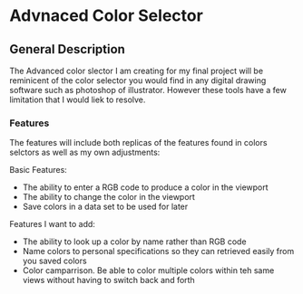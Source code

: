 # Advnaced Color Selector
## General Description
The Advanced color slector I am creating for my final project will be reminicent of the color selector you would find in any digital drawing software such as photoshop of illustrator. However these tools have a few limitation that I would liek to resolve.
### Features
The features will include both replicas of the features found in colors selctors as well as my own adjustments:

Basic Features:
- The ability to enter a RGB code to produce a color in the viewport
- The ability to change the color in the viewport
- Save colors in a data set to be used for later

Features I want to add:
- The ability to look up a color by name rather than RGB code
- Name colors to personal specifications so they can retrieved easily from you saved colors
- Color camparrison. Be able to color multiple colors within teh same views without having to switch back and forth
  

